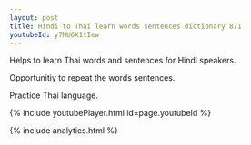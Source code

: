 ```yaml
---
layout: post
title: Hindi to Thai learn words sentences dictionary 871 
youtubeId: y7MU6X1tIew
---
```

 
 
Helps to learn Thai words and sentences for Hindi speakers.

Opportunitiy to repeat the words sentences. 

Practice Thai language. 
 
{% include youtubePlayer.html id=page.youtubeId %}
 
 
{% include analytics.html %}